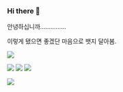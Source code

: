 ### Hi there 👋

안녕하십니까...............

이렇게 됐으면 좋겠단 마음으로 뱃지 달아봄. <br>

<img src="https://img.shields.io/badge/javascript-F7DF1E?style=for-the-badge&logo=javascript&logoColor=white"> 

<img src="https://img.shields.io/badge/typescript-3178C6?style=for-the-badge&logo=typescript&logoColor=white"> <img src="https://img.shields.io/badge/react-61DAFB?style=for-the-badge&logo=react&logoColor=white"> <img src="https://img.shields.io/badge/nextjs-000000?style=for-the-badge&logo=nextdotjs&logoColor=white"> 

<img src="https://img.shields.io/badge/nodejs-339933?style=for-the-badge&logo=nodejs&logoColor=white"> 


<!-- 
- 🔭 I’m currently working on ... ... oz
- 🌱 I’m currently learning ... ... git
- 👯 I’m looking to collaborate on ... ... ummmm
- 🤔 I’m looking for help with ... ..
- 💬 Ask me about ... .. 
- 📫 How to reach me: ... .. 
- 😄 Pronouns: ... .... 
- ⚡ Fun fact: ... .........
-->
